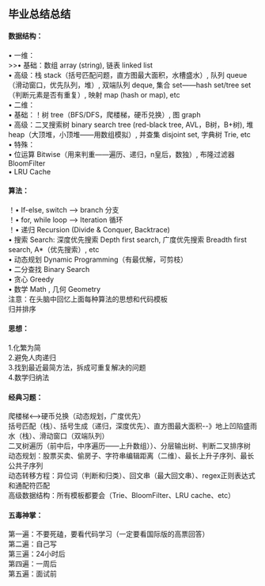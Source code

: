 ## 毕业总结总结
#### 数据结构：  
• 一维：   
	>>• 基础：数组 array (string), 链表 linked list  
	• 高级：栈 stack（括号匹配问题，直方图最大面积，水槽盛水）, 队列 queue（滑动窗口，优先队列，堆）, 双端队列 deque, 集合 set——hash set/tree set（判断元素是否有重复）, 映射 map (hash or map), etc  
• 二维：  
	• 基础：！树 tree（BFS/DFS，爬楼梯，硬币兑换）, 图 graph  
	• 高级：二叉搜索树 binary search tree (red-black tree, AVL，B树，B+树), 堆 heap（大顶堆，小顶堆——用数组模拟）, 并查集 disjoint set, 字典树 Trie, etc  
• 特殊：  
	• 位运算 Bitwise（用来判重——遍历、递归，n皇后，数独）, 布隆过滤器 BloomFilter  
	• LRU Cache  
      
#### 算法：  
！• If-else, switch —> branch     分支  
！• for, while loop —> Iteration  循环  
！• 递归 Recursion (Divide & Conquer, Backtrace)  
• 搜索 Search: 深度优先搜索 Depth first search, 广度优先搜索 Breadth first search, A*（优先搜索）, etc  
• 动态规划 Dynamic Programming（有最优解，可剪枝）  
• 二分查找 Binary Search  
• 贪心 Greedy  
• 数学 Math , 几何 Geometry  
    注意：在头脑中回忆上面每种算法的思想和代码模板  
    归并排序  
      
#### 思想：  
1.化繁为简  
2.避免人肉递归  
3.找到最近最简方法，拆成可重复解决的问题  
4.数学归纳法   
  
#### 经典习题：  
爬楼梯<——>硬币兑换（动态规划，广度优先）  
括号匹配（栈）、括号⽣成（递归，深度优先）、直⽅图最⼤⾯积--》地上凹陷盛雨水（栈）、滑动窗⼝（双端队列）  
⼆叉树遍历（前中后，中序遍历——上升数组））、分层输出树、判断⼆叉排序树  
动态规划：股票买卖、偷房⼦、字符串编辑距离（二维）、最⻓上升⼦序列、最⻓公共⼦序列  
动态转移方程：异位词（判断和归类）、回⽂串（最⼤回⽂串）、regex正则表达式和通配符匹配  
⾼级数据结构：所有模板都要会（Trie、BloomFilter、LRU cache、etc）  
  
#### 五毒神掌：  
第⼀遍：不要死磕，要看代码学习（⼀定要看国际版的⾼票回答）  
第⼆遍：⾃⼰写  
第三遍：24⼩时后  
第四遍：⼀周后  
第五遍：⾯试前  

 


